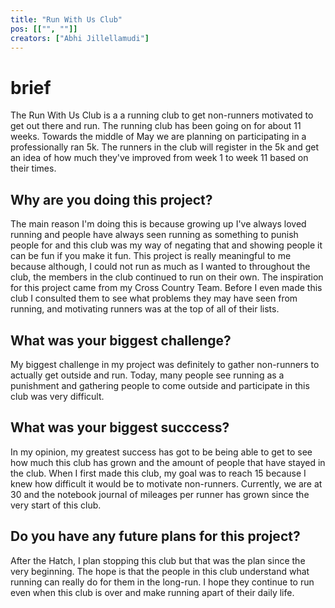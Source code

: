 ```yaml
---
title: "Run With Us Club"
pos: [["", ""]]
creators: ["Abhi Jillellamudi"]
---
```


# brief
The Run With Us Club is a a running club to get non-runners motivated to get out there and run. The running club has been going on for about 11 weeks. Towards the middle of May we are planning on participating in a professionally ran 5k. The runners in the club will register in the 5k and get an idea of how much they've improved from week 1 to week 11 based on their times.

## Why are you doing this project?
The main reason I'm doing this is because growing up I've always loved running and people have always seen running as something to punish people for and this club was my way of negating that and showing people it can be fun if you make it fun. This project is really meaningful to me because although, I could not run as much as I wanted to throughout the club, the members in the club continued to run on their own. The inspiration for this project came from my Cross Country Team. Before I even made this club I consulted them to see what problems they may have seen from running, and motivating runners was at the top of all of their lists.

## What was your biggest challenge?
My biggest challenge in my project was definitely to gather non-runners to actually get outside and run. Today, many people see running as a punishment and gathering people to come outside and participate in this club was very difficult. 

## What was your biggest succcess?
In my opinion, my greatest success has got to be being able to get to see how much this club has grown and the amount of people that have stayed in the club. When I first made this club, my goal was to reach 15 because I knew how difficult it would be to motivate non-runners. Currently, we are at 30 and the notebook journal of mileages per runner has grown since the very start of this club.

## Do you have any future plans for this project?
After the Hatch, I plan stopping this club but that was the plan since the very beginning. The hope is that the people in this club understand what running can really do for them in the long-run. I hope they continue to run even when this club is over and make running apart of their daily life.